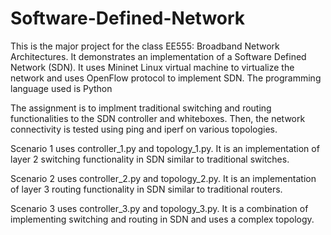 # Software-Defined-Network
This is the major project for the class EE555: Broadband Network Architectures. It demonstrates an implementation of a Software Defined Network (SDN). It uses Mininet Linux virtual machine to virtualize the network and uses OpenFlow protocol to implement SDN. The programming language used is Python

The assignment is to implment traditional switching and routing functionalities to the SDN controller and whiteboxes. Then, the network connectivity is tested using ping and iperf on various topologies. 

Scenario 1 uses controller_1.py and topology_1.py. It is an implementation of layer 2 switching functionality in SDN similar to traditional switches.

Scenario 2 uses controller_2.py and topology_2.py. It is an implementation of layer 3 routing functionality in SDN similar to traditional routers.

Scenario 3 uses controller_3.py and topology_3.py. It is a combination of implementing switching and routing in SDN and uses a complex topology.
